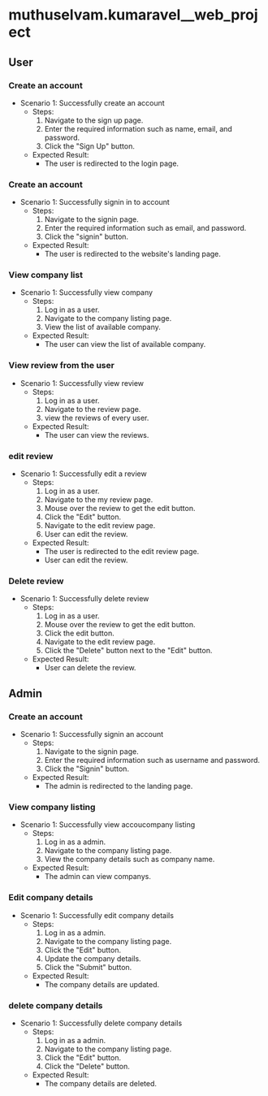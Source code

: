 # muthuselvam.kumaravel\_\_web_project
## User
### Create an account
- Scenario 1: Successfully create an account
  - Steps:
    1. Navigate to the sign up page.
    2. Enter the required information such as name, email, and password.
    3. Click the "Sign Up" button.
  - Expected Result:
    - The user is redirected to the login page.
### Create an account
- Scenario 1: Successfully signin in to account
  - Steps:
    1. Navigate to the signin page.
    2. Enter the required information such as email, and password.
    3. Click the "signin" button.
  - Expected Result:
    - The user is redirected to the website's landing page.
### View company list
- Scenario 1: Successfully view company
  - Steps:
    1. Log in as a user.
    2. Navigate to the company listing page.
    3. View the list of available company.
  - Expected Result:
    - The user can view the list of available company.
### View review from the user
- Scenario 1: Successfully view review
  - Steps:
    1. Log in as a user.
    2. Navigate to the review page.
    3. view the reviews of every user.
  - Expected Result:
    - The user can view the reviews.
### edit review
- Scenario 1: Successfully edit a review
  - Steps:
    1. Log in as a user.
    2. Navigate to the my review page.
    3. Mouse over the review to get the edit button.
    4. Click the "Edit" button.
    5. Navigate to the edit review page.
    6. User can edit the review.
  - Expected Result:
    - The user is redirected to the edit review page.
    - User can edit the review.
### Delete review
- Scenario 1: Successfully delete review
  - Steps:
    1. Log in as a user.
    2. Mouse over the review to get the edit button.
    3. Click the edit button.
    4. Navigate to the edit review page.
    5. Click the "Delete" button next to the "Edit" button.
  - Expected Result:
    - User can delete the review.
## Admin
### Create an account
- Scenario 1: Successfully signin an account
  - Steps:
    1. Navigate to the signin page.
    2. Enter the required information such as username and password.
    3. Click the "Signin" button.
  - Expected Result:
    - The admin is redirected to the landing page.
### View company listing
- Scenario 1: Successfully view accoucompany listing
  - Steps:
    1. Log in as a admin.
    2. Navigate to the company listing page.
    3. View the company details such as company name.
  - Expected Result:
    - The admin can view companys.
### Edit company details
- Scenario 1: Successfully edit company details
  - Steps:
    1. Log in as a admin.
    2. Navigate to the company listing page.
    3. Click the "Edit" button.
    4. Update the company details.
    5. Click the "Submit" button.
  - Expected Result:
    - The company details are updated.
### delete company details
- Scenario 1: Successfully delete company details
  - Steps:
    1. Log in as a admin.
    2. Navigate to the company listing page.
    3. Click the "Edit" button.
    4. Click the "Delete" button.
  - Expected Result:
    - The company details are deleted.


